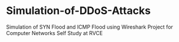 # Simulation-of-DDoS-Attacks
Simulation of SYN Flood and ICMP Flood using Wireshark
Project for Computer Networks Self Study at RVCE
